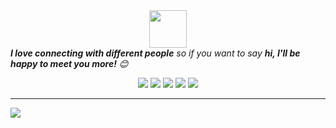 <div align=center>
<img src="https://media.giphy.com/media/LnQjpWaON8nhr21vNW/giphy.gif" width="60"> 
</div>
<em><b>I love connecting with different people</b> so if you want to say <b>hi, I'll be happy to meet you more!</b> 😊</em>

<p align="center">
  <a href="https://medium.com/catumua"><img src="https://img.shields.io/badge/_-Medium-292e33?style=flat-square&logo=Medium&logoColor=fff"></a>
  <a href="https://www.facebook.com/100025057463273"><img src="https://img.shields.io/badge/_-Facebook-292e33?style=flat-square&logo=Facebook&logoColor=fff"></a>
  <a href="https://twitter.com/catumua_"><img src="https://img.shields.io/badge/_-Twitter-292e33?style=flat-square&logo=twitter&logoColor=fff"></a>
  <a href="https://instagram.com/catumua_"><img src="https://img.shields.io/badge/_-Instagram-292e33?style=flat-square&logo=instagram&logoColor=fff"></a>
 <a href="https://ao.linkedin.com/in/joaquim-catumua-roque"><img src="https://img.shields.io/badge/_-Linkedin-292e33?style=flat-square&logo=linkedin&logoColor=fff"></a>
  
</p>

---

![](https://visitor-badge.glitch.me/badge?page_id=hacoa.hacoa)
